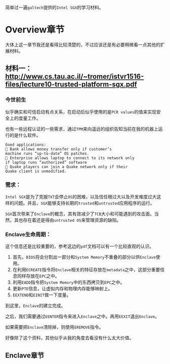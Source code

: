 简单过一遍`galtech`提供的`Intel SGX`的学习材料。
# Overview章节
大体上这一章节我还是看得比较清楚的，不过应该还是有必要稍微看一点其他的扩展材料。

## 材料一：http://www.cs.tau.ac.il/~tromer/istvr1516-files/lecture10-trusted-platform-sgx.pdf
### 今世前生
似乎确实和可信启动有点关系，在启动后似乎使用的是`PCR values`的值来实现安全上的度量工作。

也有一些远程认证的一些需求，通过`TPM`来向遥远的组织告知当前在我的机器上运行的是什么软件。
```
Good applications:
 Bank allows money transfer only if customer’s 
machine runs “up-to-date” OS patches.
 Enterprise allows laptop to connect to its network only 
if laptop runs “authorized” software
 Quake players can join a Quake network only if their 
Quake client is unmodified.
```
### 需求：
`Intel SGX`是为了克服`TXT`会停止`OS`的困难，以及信任根过大以及开发难度过大这样的问题。并且，`SGX`能够支持长期的`trusted`和`untrusted`应用程序的运行。

`SGX`首次带来了`Enclave`的概念，其有效减少了`TCB`大小和可能遇到的攻击面。当然，其也存在着还是得由`untrusted OS`来管理资源的缺陷。
### Enclave生命周期：
这个信息还是比较重要的，参考这边的`pdf`文档可以有一个比较直观的认识。

1. 首先，`BIOS`将会分割出一部分和`System Memory`不重叠的部分以供`Enclave`使用。
2. 在利用`ECREATE`指令将`Enclave`相关的特征存放在`metadata`之中，这部分重要信息同样存放在`EPC`之中。
3. 利用`EADD`指令把`System Memory`中的东西拷贝到`EPC`之中。
4. 更新`PTE`信息，让虚拟内存和物理内存能够映射上。
5. `EEXTEND`和`EINIT`做一下度量。

到这里，`Enclave`的建立完成。

之后，我们需要通过`EENTER`指令来进入`Enclave`之中。再用`EEXIT`退出`Enclave`。

如果需要把`Enclave`清除掉，则使用`EREMOVE`指令。

好像除了这个资料，其他似乎从我的角度去看没有什么太大价值。

## Enclave章节